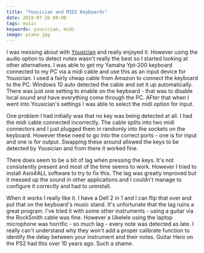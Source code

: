 ```yaml
---
title: "Yousician and MIDI Keyboards"
date: 2019-07-26 08:00
tags: music
keywords: yousician, midi
image: piano.jpg
---
```


I was messing about with [Yousician](https://www.yousician.com) and really enjoyed it. 
However using the audio option to detect notes wasn't really the best so I started looking at other alternatives.
I was able to get my Yamaha Ypt-200 keyboard connected to my PC via a midi cable and use this as an input device for Yousician.
I used a fairly cheap cable from Amazon to connect the keyboard to the PC. 
Windows 10 auto detected the cable and set it up automatically.
There was just one setting to enable on the keyboard - that was to disable local sound and have everything come through the PC.
AFter that when I went into Yousician's settings I was able to select the midi option for input. 

One problem I had initially was that no key was being detected at all. 
I had the midi cable connected incorrectly. 
The cable splits into two midi connectors and I just plugged them in randomly into the sockets on the keyboard. 
However these need to go into the correct ports - one is for input and one is for output. 
Swapping these around allowed the keys to be detected by Yousician and from there it worked fine.

There does seem to be a bit of lag when pressing the keys.
It's not consistently present and most of the time seems to work.
However I tried to install Asio4ALL software to try to fix this. 
The lag was greatly improved but it messed up the sound in other applications and I couldn't manage to configure it correctly and had to uninstall.

When it works I really like it. 
I have a Dell 2 in 1 and I can flip that over and put that on the keyboard's music stand.
It's unfortunate that the lag ruins a great program. 
I've tried it with some other instruments - using a guitar via the RockSmith cable was fine.
However a Ukelele using the laptop microphone was horrific - so much lag - every note was detected as late.
I really can't understand why they won't add a proper calibrate function to identify the delay between your instrument and their notes.
Guitar Hero on the PS2 had this over 10 years ago.
Such a shame.
